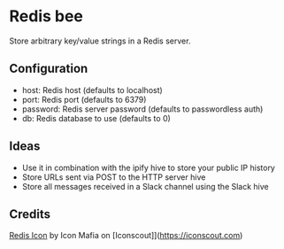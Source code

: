 # Redis bee

Store arbitrary key/value strings in a Redis server.

## Configuration

* host: Redis host (defaults to localhost)
* port: Redis port (defaults to 6379)
* password: Redis server password (defaults to passwordless auth)
* db: Redis database to use (defaults to 0)

## Ideas

* Use it in combination with the ipify hive to store your public IP history
* Store URLs sent via POST to the HTTP server hive
* Store all messages received in a Slack channel using the Slack hive

## Credits

[Redis Icon](https://iconscout.com/icon/redis-4) by Icon Mafia on [Iconscout]](https://iconscout.com)